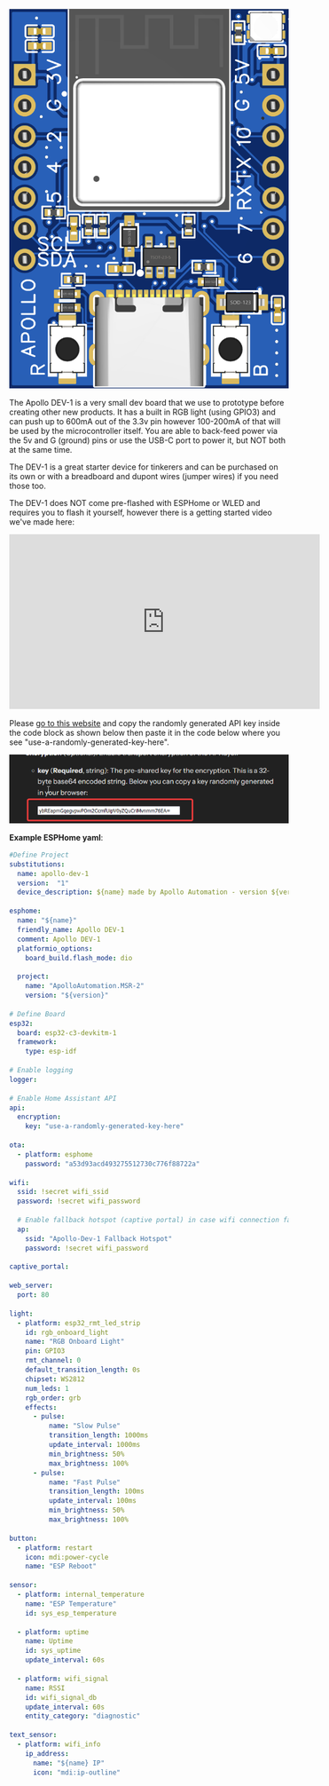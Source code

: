 ![](assets/apollo-dev-1-image-1.png)

The Apollo DEV-1 is a very small dev board that we use to prototype before creating other new products. It has a built in RGB light (using GPIO3) and can push up to 600mA out of the 3.3v pin however 100-200mA of that will be used by the microcontroller itself. You are able to back-feed power via the 5v and G (ground) pins or use the USB-C port to power it, but NOT both at the same time.

The DEV-1 is a great starter device for tinkerers and can be purchased on its own or with a breadboard and dupont wires (jumper wires) if you need those too.

The DEV-1 does NOT come pre-flashed with ESPHome or WLED and requires you to flash it yourself, however there is a getting started video we've made here:

<div class="cms-embed">
  <iframe 
    width="560" 
    height="315" 
    src="https://www.youtube.com/embed/oiKnTH1gg0Q?si=nNFDbHxZBuWIXHyH" 
    title="YouTube video player" 
    frameborder="0" 
    allow="accelerometer; autoplay; clipboard-write; encrypted-media; gyroscope; picture-in-picture; web-share" 
    referrerpolicy="strict-origin-when-cross-origin" 
    allowfullscreen>
  </iframe>
</div>

Please <a href="https://esphome.io/components/api.html#configuration-variables" target="_blank" rel="noopener">go to this website</a> and copy the randomly generated API key inside the code block as shown below then paste it in the code below where you see "use-a-randomly-generated-key-here".

![](assets/apollo-dev-1-image-2.png)

**Example ESPHome yaml**:

```yaml
#Define Project
substitutions:
  name: apollo-dev-1
  version:  "1"
  device_description: ${name} made by Apollo Automation - version ${version}.

esphome:
  name: "${name}"
  friendly_name: Apollo DEV-1
  comment: Apollo DEV-1
  platformio_options:
    board_build.flash_mode: dio

  project:
    name: "ApolloAutomation.MSR-2"
    version: "${version}"

# Define Board
esp32:
  board: esp32-c3-devkitm-1
  framework:
    type: esp-idf

# Enable logging
logger:

# Enable Home Assistant API
api:
  encryption:
    key: "use-a-randomly-generated-key-here"

ota:
  - platform: esphome
    password: "a53d93acd493275512730c776f88722a"

wifi:
  ssid: !secret wifi_ssid
  password: !secret wifi_password

  # Enable fallback hotspot (captive portal) in case wifi connection fails
  ap:
    ssid: "Apollo-Dev-1 Fallback Hotspot"
    password: !secret wifi_password

captive_portal:

web_server:
  port: 80

light:
  - platform: esp32_rmt_led_strip
    id: rgb_onboard_light
    name: "RGB Onboard Light"
    pin: GPIO3
    rmt_channel: 0
    default_transition_length: 0s
    chipset: WS2812
    num_leds: 1
    rgb_order: grb
    effects:
      - pulse:
          name: "Slow Pulse"
          transition_length: 1000ms
          update_interval: 1000ms
          min_brightness: 50%
          max_brightness: 100%
      - pulse:
          name: "Fast Pulse"
          transition_length: 100ms
          update_interval: 100ms
          min_brightness: 50%
          max_brightness: 100%

button:
  - platform: restart
    icon: mdi:power-cycle
    name: "ESP Reboot"

sensor:
  - platform: internal_temperature
    name: "ESP Temperature"
    id: sys_esp_temperature

  - platform: uptime
    name: Uptime
    id: sys_uptime
    update_interval: 60s

  - platform: wifi_signal
    name: RSSI
    id: wifi_signal_db
    update_interval: 60s
    entity_category: "diagnostic"

text_sensor:
  - platform: wifi_info
    ip_address:
      name: "${name} IP"
      icon: "mdi:ip-outline"
```